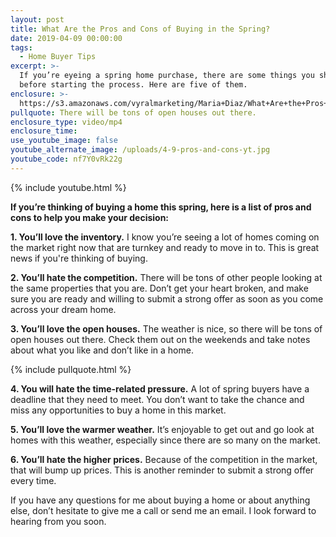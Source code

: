```yaml
---
layout: post
title: What Are the Pros and Cons of Buying in the Spring?
date: 2019-04-09 00:00:00
tags:
  - Home Buyer Tips
excerpt: >-
  If you’re eyeing a spring home purchase, there are some things you should know
  before starting the process. Here are five of them.
enclosure: >-
  https://s3.amazonaws.com/vyralmarketing/Maria+Diaz/What+Are+the+Pros+and+Cons+of+Buying+in+the+Spring_.mp4
pullquote: There will be tons of open houses out there.
enclosure_type: video/mp4
enclosure_time:
use_youtube_image: false
youtube_alternate_image: /uploads/4-9-pros-and-cons-yt.jpg
youtube_code: nf7Y0vRk22g
---
```


{% include youtube.html %}

**If you’re thinking of buying a home this spring, here is a list of pros and cons to help you make your decision:**

**1. You’ll love the inventory.** I know you’re seeing a lot of homes coming on the market right now that are turnkey and ready to move in to. This is great news if you're thinking of buying.

**2. You’ll hate the competition.** There will be tons of other people looking at the same properties that you are. Don’t get your heart broken, and make sure you are ready and willing to submit a strong offer as soon as you come across your dream home.

**3. You’ll love the open houses.** The weather is nice, so there will be tons of open houses out there. Check them out on the weekends and take notes about what you like and don’t like in a home.

{% include pullquote.html %}

**4. You will hate the time-related pressure.** A lot of spring buyers have a deadline that they need to meet. You don’t want to take the chance and miss any opportunities to buy a home in this market.

**5. You’ll love the warmer weather.** It’s enjoyable to get out and go look at homes with this weather, especially since there are so many on the market.

**6. You’ll hate the higher prices.** Because of the competition in the market, that will bump up prices. This is another reminder to submit a strong offer every time.

If you have any questions for me about buying a home or about anything else, don’t hesitate to give me a call or send me an email. I look forward to hearing from you soon.